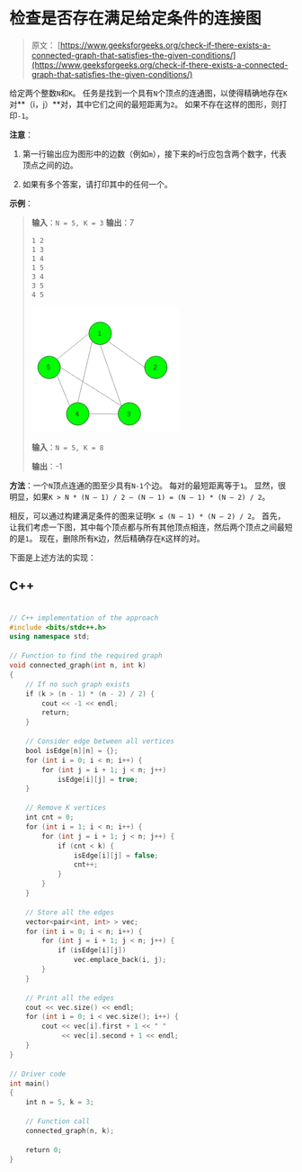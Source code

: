 # 检查是否存在满足给定条件的连接图

> 原文： [https://www.geeksforgeeks.org/check-if-there-exists-a-connected-graph-that-satisfies-the-given-conditions/](https://www.geeksforgeeks.org/check-if-there-exists-a-connected-graph-that-satisfies-the-given-conditions/)

给定两个整数`N`和`K`。 任务是找到一个具有`N`个顶点的连通图，以使得精确地存在`K`对**（i，j）**对，其中它们之间的最短距离为`2`。 如果不存在这样的图形，则打印`-1`。

**注意**：

1.  第一行输出应为图形中的边数（例如`m`），接下来的`m`行应包含两个数字，代表顶点之间的边。

2.  如果有多个答案，请打印其中的任何一个。

**示例**：

> **输入**：`N = 5, K = 3`
> **输出**：7
>
> ```
> 1 2
> 1 3
> 1 4
> 1 5
> 3 4
> 3 5
> 4 5
> ```
> 
> ![](img/8223b9e056e6a952ff5712846b63fd4c.png)
> 
> **输入**：`N = 5, K = 8`
>
> **输出**：-1

**方法**：一个`N`顶点连通的图至少具有`N-1`个边。 每对的最短距离等于`1`。 显然，很明显，如果`K > N * (N – 1) / 2 – (N – 1) = (N – 1) * (N – 2) / 2`。

相反，可以通过构建满足条件的图来证明`K ≤ (N – 1) * (N – 2) / 2`。 首先，让我们考虑一下图，其中每个顶点都与所有其他顶点相连，然后两个顶点之间最短的是`1`。 现在，删除所有`K`边，然后精确存在`K`这样的对。

下面是上述方法的实现：

## C++

```cpp

// C++ implementation of the approach 
#include <bits/stdc++.h> 
using namespace std; 

// Function to find the required graph 
void connected_graph(int n, int k) 
{ 
    // If no such graph exists 
    if (k > (n - 1) * (n - 2) / 2) { 
        cout << -1 << endl; 
        return; 
    } 

    // Consider edge between all vertices 
    bool isEdge[n][n] = {}; 
    for (int i = 0; i < n; i++) { 
        for (int j = i + 1; j < n; j++) 
            isEdge[i][j] = true; 
    } 

    // Remove K vertices 
    int cnt = 0; 
    for (int i = 1; i < n; i++) { 
        for (int j = i + 1; j < n; j++) { 
            if (cnt < k) { 
                isEdge[i][j] = false; 
                cnt++; 
            } 
        } 
    } 

    // Store all the edges 
    vector<pair<int, int> > vec; 
    for (int i = 0; i < n; i++) { 
        for (int j = i + 1; j < n; j++) { 
            if (isEdge[i][j]) 
                vec.emplace_back(i, j); 
        } 
    } 

    // Print all the edges 
    cout << vec.size() << endl; 
    for (int i = 0; i < vec.size(); i++) { 
        cout << vec[i].first + 1 << " "
             << vec[i].second + 1 << endl; 
    } 
} 

// Driver code 
int main() 
{ 
    int n = 5, k = 3; 

    // Function call 
    connected_graph(n, k); 

    return 0; 
} 

```